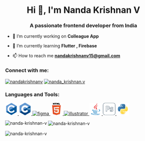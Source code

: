 <h1 align="center">Hi 👋, I'm Nanda Krishnan V</h1>
<h3 align="center">A passionate frontend developer from India</h3>

- 🔭 I’m currently working on **Colleague App**

- 🌱 I’m currently learning **Flutter , Firebase**

- 📫 How to reach me **nandakrishnanv15@gmail.com**

<h3 align="left">Connect with me:</h3>
<p align="left">
<a href="[www.linkedin.com/in/nanda-krishnan-v](https://www.linkedin.com/in/nanda-krishnan-v-11234b27b/)" target="blank"><img align="center" src="https://raw.githubusercontent.com/rahuldkjain/github-profile-readme-generator/master/src/images/icons/Social/linked-in-alt.svg" alt="nandakrishnanv" height="30" width="40" /></a>
<a href="https://instagram.com/nanda_krishnan.v" target="blank"><img align="center" src="https://raw.githubusercontent.com/rahuldkjain/github-profile-readme-generator/master/src/images/icons/Social/instagram.svg" alt="nanda_krishnan.v" height="30" width="40" /></a>
</p>

<h3 align="left">Languages and Tools:</h3>
<p align="left"> <a href="https://www.cprogramming.com/" target="_blank" rel="noreferrer"> <img src="https://raw.githubusercontent.com/devicons/devicon/master/icons/c/c-original.svg" alt="c" width="40" height="40"/> </a> <a href="https://www.w3schools.com/cpp/" target="_blank" rel="noreferrer"> <img src="https://raw.githubusercontent.com/devicons/devicon/master/icons/cplusplus/cplusplus-original.svg" alt="cplusplus" width="40" height="40"/> </a> <a href="https://www.figma.com/" target="_blank" rel="noreferrer"> <img src="https://www.vectorlogo.zone/logos/figma/figma-icon.svg" alt="figma" width="40" height="40"/> </a> <a href="https://www.w3.org/html/" target="_blank" rel="noreferrer"> <img src="https://raw.githubusercontent.com/devicons/devicon/master/icons/html5/html5-original-wordmark.svg" alt="html5" width="40" height="40"/> </a> <a href="https://www.adobe.com/in/products/illustrator.html" target="_blank" rel="noreferrer"> <img src="https://www.vectorlogo.zone/logos/adobe_illustrator/adobe_illustrator-icon.svg" alt="illustrator" width="40" height="40"/> </a> <a href="https://www.java.com" target="_blank" rel="noreferrer"> <img src="https://raw.githubusercontent.com/devicons/devicon/master/icons/java/java-original.svg" alt="java" width="40" height="40"/> </a> <a href="https://www.photoshop.com/en" target="_blank" rel="noreferrer"> <img src="https://raw.githubusercontent.com/devicons/devicon/master/icons/photoshop/photoshop-line.svg" alt="photoshop" width="40" height="40"/> </a> <a href="https://www.python.org" target="_blank" rel="noreferrer"> <img src="https://raw.githubusercontent.com/devicons/devicon/master/icons/python/python-original.svg" alt="python" width="40" height="40"/> </a> </p>

<p><img align="left" src="https://github-readme-stats.vercel.app/api/top-langs?username=nanda-krishnan-v&show_icons=true&locale=en&layout=compact" alt="nanda-krishnan-v" /></p>

<p>&nbsp;<img align="center" src="https://github-readme-stats.vercel.app/api?username=nanda-krishnan-v&show_icons=true&locale=en" alt="nanda-krishnan-v" /></p>

<p><img align="center" src="https://github-readme-streak-stats.herokuapp.com/?user=nanda-krishnan-v&" alt="nanda-krishnan-v" /></p>
